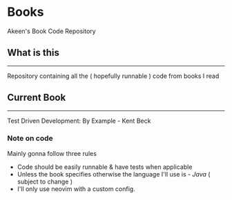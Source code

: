 # Books
Akeen's Book Code Repository

## What is this
---
Repository containing all the ( hopefully runnable ) code from books I read

## Current Book
---
Test Driven Development: By Example - Kent Beck

### Note on code
Mainly gonna follow three rules
- Code should be easily runnable  & have tests when applicable
- Unless the book specifies otherwise the language I'll use is - *Java* ( subject to change )
- I'll only use neovim with a custom config.

 
